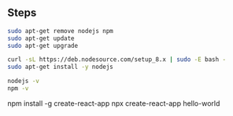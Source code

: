 
Steps
------

```bash
sudo apt-get remove nodejs npm
sudo apt-get update
sudo apt-get upgrade

curl -sL https://deb.nodesource.com/setup_8.x | sudo -E bash -
sudo apt-get install -y nodejs

nodejs -v
npm -v
```

npm install -g create-react-app
npx create-react-app hello-world
